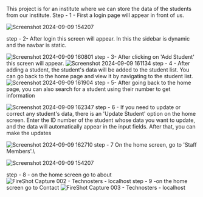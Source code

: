 This project is for an institute where we can store the data of the students from our institute.
Step - 1 - First a login page will appear in front of us.

![Screenshot 2024-09-09 154207](https://github.com/user-attachments/assets/264e59bb-a837-42a6-ba59-fd5c1ddad004)

step - 2- After login this screen will appear. In this the sidebar is dynamic and the navbar is static.

![Screenshot 2024-09-09 160801](https://github.com/user-attachments/assets/0744e7c4-7558-46e8-8921-57afc2113888)
step - 3- After clicking on 'Add Student' this screen will appear.
![Screenshot 2024-09-09 161134](https://github.com/user-attachments/assets/654a354c-56cb-4283-80d9-9f39841390b7)
step - 4 - After adding a student, the student's data will be added to the student list. You can go back to the home page and view it by navigating to the student list.
![Screenshot 2024-09-09 161904](https://github.com/user-attachments/assets/3161bea8-a87b-4bab-8e6c-6e8f37f0d8e5)
step - 5- After going back to the home page, you can also search for a student using their number to get information

![Screenshot 2024-09-09 162347](https://github.com/user-attachments/assets/dedea0e9-0e6e-4d4f-8f24-d92af5770a66)
step - 6 - If you need to update or correct any student's data, there is an 'Update Student' option on the home screen. Enter the ID number of the student whose data you want to update, and the data will automatically appear in the input fields. After that, you can make the updates

![Screenshot 2024-09-09 162710](https://github.com/user-attachments/assets/d2794a64-861d-4f68-a40d-05fb9c354cd3)
step - 7 On the home screen, go to 'Staff Members'.\

![Screenshot 2024-09-09 154207](https://github.com/user-attachments/assets/659a5669-1a3f-4d88-ad1a-116427594fb3)

step - 8 - on the home screen go to about
![FireShot Capture 002 - Technosters - localhost](https://github.com/user-attachments/assets/31d5edb0-6be6-4ecf-8973-a495ec10b41e)
step - 9 -on the home screen go to Contact
![FireShot Capture 003 - Technosters - localhost](https://github.com/user-attachments/assets/1a7a02c7-e70a-4861-8845-44b37d995ba6)


